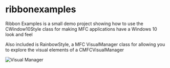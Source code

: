 # ribbonexamples

Ribbon Examples is a small demo project showing how to use the CWindow10Style class for making MFC applications have a Windows 10 look and feel

Also included is RainbowStyle, a MFC VisualManager class for allowing you to explore the visual elements of a CMFCVisualManager


![Visual Manager](https://raw.githubusercontent.com/mydeveloperday/ribbonexamples/master/VisualManager.png "CMFCVisualManager")





